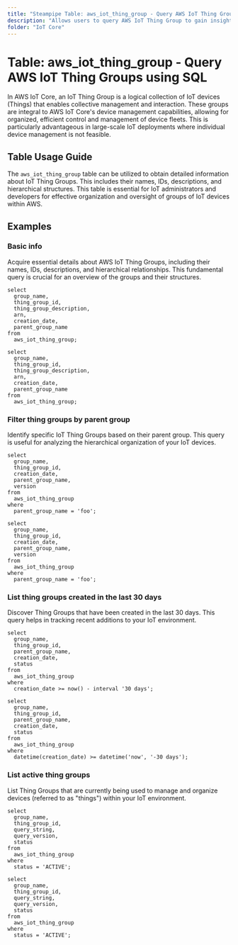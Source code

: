```yaml
---
title: "Steampipe Table: aws_iot_thing_group - Query AWS IoT Thing Group using SQL"
description: "Allows users to query AWS IoT Thing Group to gain insights into each group's configuration, including ARN, creation date, version of the group, and parent of the groups."
folder: "IoT Core"
---
```


# Table: aws_iot_thing_group - Query AWS IoT Thing Groups using SQL

In AWS IoT Core, an IoT Thing Group is a logical collection of IoT devices (Things) that enables collective management and interaction. These groups are integral to AWS IoT Core's device management capabilities, allowing for organized, efficient control and management of device fleets. This is particularly advantageous in large-scale IoT deployments where individual device management is not feasible.

## Table Usage Guide

The `aws_iot_thing_group` table can be utilized to obtain detailed information about IoT Thing Groups. This includes their names, IDs, descriptions, and hierarchical structures. This table is essential for IoT administrators and developers for effective organization and oversight of groups of IoT devices within AWS.

## Examples

### Basic info
Acquire essential details about AWS IoT Thing Groups, including their names, IDs, descriptions, and hierarchical relationships. This fundamental query is crucial for an overview of the groups and their structures.

```sql+postgres
select
  group_name,
  thing_group_id,
  thing_group_description,
  arn,
  creation_date,
  parent_group_name
from
  aws_iot_thing_group;
```

```sql+sqlite
select
  group_name,
  thing_group_id,
  thing_group_description,
  arn,
  creation_date,
  parent_group_name
from
  aws_iot_thing_group;
```

### Filter thing groups by parent group
Identify specific IoT Thing Groups based on their parent group. This query is useful for analyzing the hierarchical organization of your IoT devices.

```sql+postgres
select
  group_name,
  thing_group_id,
  creation_date,
  parent_group_name,
  version
from
  aws_iot_thing_group
where
  parent_group_name = 'foo';
```

```sql+sqlite
select
  group_name,
  thing_group_id,
  creation_date,
  parent_group_name,
  version
from
  aws_iot_thing_group
where
  parent_group_name = 'foo';
```

### List thing groups created in the last 30 days
Discover Thing Groups that have been created in the last 30 days. This query helps in tracking recent additions to your IoT environment.

```sql+postgres
select
  group_name,
  thing_group_id,
  parent_group_name,
  creation_date,
  status
from
  aws_iot_thing_group
where
  creation_date >= now() - interval '30 days';
```

```sql+sqlite
select
  group_name,
  thing_group_id,
  parent_group_name,
  creation_date,
  status
from
  aws_iot_thing_group
where
  datetime(creation_date) >= datetime('now', '-30 days');
```

### List active thing groups
List Thing Groups that are currently being used to manage and organize devices (referred to as "things") within your IoT environment.

```sql+postgres
select
  group_name,
  thing_group_id,
  query_string,
  query_version,
  status
from
  aws_iot_thing_group
where
  status = 'ACTIVE';
```

```sql+sqlite
select
  group_name,
  thing_group_id,
  query_string,
  query_version,
  status
from
  aws_iot_thing_group
where
  status = 'ACTIVE';
```
